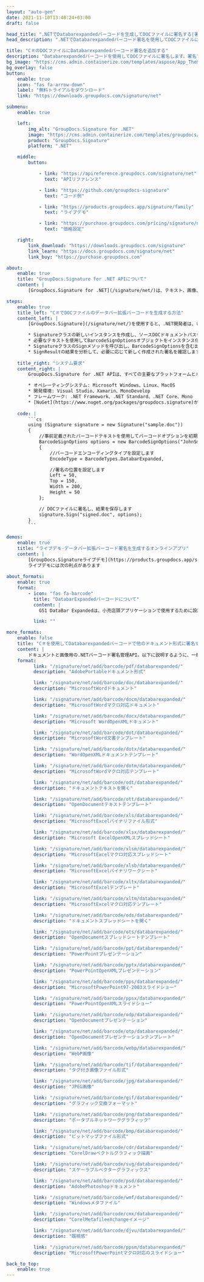 ```yaml
---
layout: "auto-gen"
date: 2021-11-10T13:40:24+03:00
draft: false

head_title: ".NETでDatabarexpandedバーコードを生成してDOCファイルに署名する|署名文書"
head_description: ".NETでDatabarexpandedバーコード署名を使用してDOCファイルに署名する-人気のあるビジネスドキュメントや画像ファイル形式にバーコードを追加する."

title: "C＃のDOCファイルにDatabarexpandedバーコード署名を追加する"
description: "Databarexpandedバーコードを使用してDOCファイルに署名します。署名プロパティを操作し、ニーズに合ったドキュメント内で高度な署名オプションを設定します."
bg_image: "https://cms.admin.containerize.com/templates/aspose/App_Themes/V3/images/bg/header1.png"
bg_overlay: false
button:
    enable: true
    icon: "fas fa-arrow-down"
    label: "無料トライアルをダウンロード"
    link: "https://downloads.groupdocs.com/signature/net"

submenu:
    enable: true

    left:
        img_alt: "GroupDocs.Signature for .NET"
        image: "https://cms.admin.containerize.com/templates/groupdocs/images/product-logos/90x90-noborder/groupdocs-signature-net.png"
        product: "GroupDocs.Signature"
        platform: ".NET"

    middle:
        button:

            - link: "https://apireference.groupdocs.com/signature/net"
              text: "APIリファレンス"

            - link: "https://github.com/groupdocs-signature"
              text: "コード例"

            - link: "https://products.groupdocs.app/signature/family"
              text: "ライブデモ"

            - link: "https://purchase.groupdocs.com/pricing/signature/net"
              text: "価格設定"

    right:
        link_download: "https://downloads.groupdocs.com/signature"
        link_learn: "https://docs.groupdocs.com/signature/net"
        link_buy: "https://purchase.groupdocs.com"

about:
    enable: true
    title: "GroupDocs.Signature for .NET APIについて"
    content: |
        [GroupDocs.Signature for .NET](/signature/net/)は、テキスト、画像、バーコード、スタンプ、フォームフィールド、QRコード、メタデータなどのさまざまな署名タイプを使用してデジタルドキュメントに電子署名するネイティブ.NETAPIです。ユーザーは、PDF、Microsoft Word、Excelワークシート、PowerPointプレゼンテーション、Adobe Photoshop、メタファイル、および画像ファイル形式内のデジタル署名を追加、編集、検証、削除、および検索でき、必要に応じて署名プロパティをカスタマイズするための追加サポートがあります。

steps:
    enable: true
    title_left: "C＃でDOCファイルのデータバー拡張バーコードを生成する方法"
    content_left: |
        [GroupDocs.Signature](/signature/net/)を使用すると、.NET開発者は、いくつかの簡単な手順を実行することで、アプリケーション内のDOCファイルにDatabarexpandedバーコードを簡単に追加できます。

        * Signatureクラスの新しいインスタンスを作成し、ソースDOCドキュメントパスをコンストラクターパラメーターとして渡します。
        * 必要なテキストを使用してBarcodeSignOptionsオブジェクトをインスタンス化し、EncodeTypeプロパティをDatabarExpandedに設定します。
        * SignatureクラスのSignメソッドを呼び出し、BarcodeSignOptionsを含む出力DOCファイル名を渡します。
        * SignResultの結果を分析して、必要に応じて新しく作成された署名を確認します。
        
    title_right: "システム要求"
    content_right: |
        GroupDocs.Signature for .NET APIは、すべての主要なプラットフォームとオペレーティングシステムでサポートされています。以下のコードを実行する前に、システムに次の前提条件がインストールされていることを確認してください。

        * オペレーティングシステム: Microsoft Windows、Linux、MacOS
        * 開発環境: Visual Studio、Xamarin、MonoDevelop
        * フレームワーク: .NET Framework、.NET Standard、.NET Core、Mono
        * [NuGet](https://www.nuget.org/packages/groupdocs.signature)からGroupDocs.Signaturefor.NETの最新バージョンをダウンロードします
        
    code: |
        ```cs
        using (Signature signature = new Signature("sample.doc"))
        {
            //事前定義されたバーコードテキストを使用してバーコードオプションを初期化します
            BarcodeSignOptions options = new BarcodeSignOptions("JohnSmith")
            {
                //バーコードエンコーディングタイプを設定します
                EncodeType = BarcodeTypes.DatabarExpanded,

                //署名の位置を設定します
                Left = 50,
                Top = 150,
                Width = 200,
                Height = 50
            };

            // DOCファイルに署名し、結果を保存します 
            signature.Sign("signed.doc", options);
        }
        ```
        
demos:
    enable: true
    title: "ライブデモ-データバー拡張バーコード署名を生成するオンラインアプリ"
    content: |
        [GroupDocs.Signatureライブデモ](https://products.groupdocs.app/signature/family)サイトにアクセスして、DatabarexpandedバーコードをDOCファイルに今すぐ追加してください。  
        ライブデモには次の利点があります
        
about_formats:
    enable: true
    format:
        - icon: "fas fa-barcode"
          title: "DatabarExpandedバーコードについて"
          content: |
            GS1 DataBar Expandedは、小売店頭アプリケーションで使用するために設計された4つのDataBarシンボルの1つです。 「全方向性」はシンボル名に含まれていませんが、GS1DataBarExpandedは全方向性で読み取ることができます。

          link: ""

more_formats:
    enable: false
    title: "C＃を使用してDatabarexpandedバーコードで他のドキュメント形式に署名する"
    content: |
        ドキュメントと画像用の.NETバーコード署名管理API。以下に説明するように、一般的なファイル形式のいくつかにバーコード署名を追加します。
    format: 
          link: "/signature/net/add/barcode/pdf/databarexpanded/"
          description: "AdobePortableドキュメント形式"

          link: "/signature/net/add/barcode/doc/databarexpanded/"
          description: "MicrosoftWordドキュメント"

          link: "/signature/net/add/barcode/docm/databarexpanded/"
          description: "MicrosoftWordマクロ対応ドキュメント"

          link: "/signature/net/add/barcode/docx/databarexpanded/"
          description: "Microsoft WordOpenXMLドキュメント"

          link: "/signature/net/add/barcode/dot/databarexpanded/"
          description: "MicrosoftWord文書テンプレート"

          link: "/signature/net/add/barcode/dotx/databarexpanded/"
          description: "WordOpenXMLドキュメントテンプレート"

          link: "/signature/net/add/barcode/dotm/databarexpanded/"
          description: "MicrosoftWordマクロ対応テンプレート"       

          link: "/signature/net/add/barcode/odt/databarexpanded/"
          description: "ドキュメントテキストを開く"

          link: "/signature/net/add/barcode/ott/databarexpanded/"
          description: "OpenDocumentテキストテンプレート"

          link: "/signature/net/add/barcode/xls/databarexpanded/"
          description: "MicrosoftExcelバイナリファイル形式"

          link: "/signature/net/add/barcode/xlsx/databarexpanded/"
          description: "Microsoft ExcelOpenXMLスプレッドシート"

          link: "/signature/net/add/barcode/xlsm/databarexpanded/"
          description: "MicrosoftExcelマクロ対応スプレッドシート"

          link: "/signature/net/add/barcode/xlsb/databarexpanded/"
          description: "MicrosoftExcelバイナリワークシート"

          link: "/signature/net/add/barcode/xltx/databarexpanded/"
          description: "MicrosoftExcelテンプレート"

          link: "/signature/net/add/barcode/xltm/databarexpanded/"
          description: "MicrosoftExcelマクロ対応テンプレート"

          link: "/signature/net/add/barcode/ods/databarexpanded/"
          description: "ドキュメントスプレッドシートを開く"

          link: "/signature/net/add/barcode/ots/databarexpanded/"
          description: "OpenDocumentスプレッドシートテンプレート"

          link: "/signature/net/add/barcode/ppt/databarexpanded/"
          description: "PowerPointプレゼンテーション"

          link: "/signature/net/add/barcode/pptx/databarexpanded/"
          description: "PowerPointOpenXMLプレゼンテーション"

          link: "/signature/net/add/barcode/pps/databarexpanded/"
          description: "MicrosoftPowerPoint97-2003スライドショー"

          link: "/signature/net/add/barcode/ppsx/databarexpanded/"
          description: "PowerPointOpenXMLスライドショー"                              

          link: "/signature/net/add/barcode/odp/databarexpanded/"
          description: "OpenDocumentプレゼンテーション"

          link: "/signature/net/add/barcode/otp/databarexpanded/"
          description: "OpenDocumentプレゼンテーションテンプレート"

          link: "/signature/net/add/barcode/webp/databarexpanded/"
          description: "WebP画像"

          link: "/signature/net/add/barcode/tif/databarexpanded/"
          description: "タグ付き画像ファイル形式"

          link: "/signature/net/add/barcode/jpg/databarexpanded/"
          description: "JPEG画像"

          link: "/signature/net/add/barcode/gif/databarexpanded/"
          description: "グラフィック交換フォーマット"

          link: "/signature/net/add/barcode/png/databarexpanded/"
          description: "ポータブルネットワークグラフィック"

          link: "/signature/net/add/barcode/bmp/databarexpanded/"
          description: "ビットマップファイル形式"

          link: "/signature/net/add/barcode/cdr/databarexpanded/"
          description: "CorelDrawベクトルグラフィック描画"

          link: "/signature/net/add/barcode/svg/databarexpanded/"
          description: "スケーラブルベクターグラフィックス"

          link: "/signature/net/add/barcode/psd/databarexpanded/"
          description: "AdobePhotoshopドキュメント"

          link: "/signature/net/add/barcode/wmf/databarexpanded/"
          description: "Windowsメタファイル"        

          link: "/signature/net/add/barcode/cmx/databarexpanded/"
          description: "CorelMetafileeXchangeイメージ"

          link: "/signature/net/add/barcode/djvu/databarexpanded/"
          description: "既視感"

          link: "/signature/net/add/barcode/ppsm/databarexpanded/"
          description: "MicrosoftPowerPointマクロ対応のスライドショー"

back_to_top:
    enable: true
---
```

